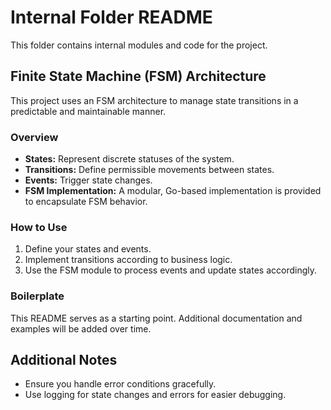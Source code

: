 # Internal Folder README

This folder contains internal modules and code for the project.

## Finite State Machine (FSM) Architecture

This project uses an FSM architecture to manage state transitions in a predictable and maintainable manner.

### Overview
- **States:** Represent discrete statuses of the system.
- **Transitions:** Define permissible movements between states.
- **Events:** Trigger state changes.
- **FSM Implementation:** A modular, Go-based implementation is provided to encapsulate FSM behavior.

### How to Use
1. Define your states and events.
2. Implement transitions according to business logic.
3. Use the FSM module to process events and update states accordingly.

### Boilerplate
This README serves as a starting point. Additional documentation and examples will be added over time.

## Additional Notes

- Ensure you handle error conditions gracefully.
- Use logging for state changes and errors for easier debugging.